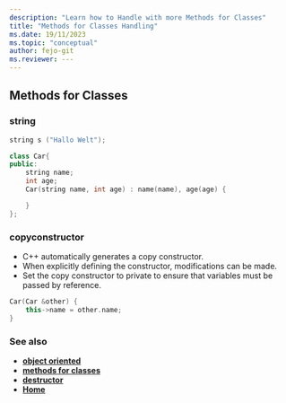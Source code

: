 ```yaml
---
description: "Learn how to Handle with more Methods for Classes"
title: "Methods for Classes Handling"
ms.date: 19/11/2023
ms.topic: "conceptual"
author: fejo-git
ms.reviewer: ---
---
```


## Methods for Classes

### string

```cpp
string s ("Hallo Welt");

```

```cpp
class Car{
public:
    string name;
    int age;
    Car(string name, int age) : name(name), age(age) {

    }
};

```

### copyconstructor

- C++ automatically generates a copy constructor.
- When explicitly defining the constructor, modifications can be made.
- Set the copy constructor to private to ensure that variables must be passed by reference.

```cpp
Car(Car &other) {
    this->name = other.name;
}

```

### See also

- **[object oriented](../docs/object_oriented.md)**
- **[methods for classes](../docs/methods_for_classes.md)**
- **[destructor](../docs/destructor.md)**
- **[Home](../README.md)**

